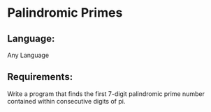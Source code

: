 # Palindromic Primes

## Language:

Any Language

## Requirements:

Write a program that finds the first 7-digit palindromic prime number contained within consecutive digits of pi.

